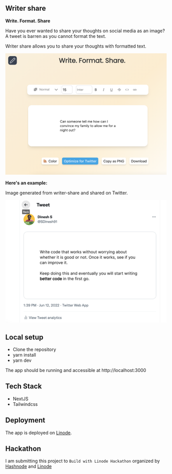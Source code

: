 ## Writer share

**Write. Format. Share**

Have you ever wanted to share your thoughts on social media as an image? A tweet is barren as you cannot format the text.

Writer share allows you to share your thoughts with formatted text.

![App](https://github.com/Dineshs91/writer-share/blob/main/app.png)

**Here's an example:**

Image generated from writer-share and shared on Twitter.

![Writer share](https://github.com/Dineshs91/writer-share/blob/main/example.png)


## Local setup

- Clone the repository
- yarn install
- yarn dev

The app should be running and accessible at http://localhost:3000

## Tech Stack

- NextJS
- Tailwindcss

## Deployment

The app is deployed on [Linode](linode.com).

## Hackathon

I am submitting this project to `Build with Linode Hackathon` organized by [Hashnode](https://hashnode.com/) and [Linode](https://www.linode.com/)
